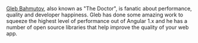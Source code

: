 [Gleb Bahmutov](https://twitter.com/bahmutov), also known as "The Doctor", is fanatic about 
performance, quality and developer happiness. Gleb has done some amazing work to squeeze the 
highest level of performance out of Angular 1.x and he has a number of open source libraries
that help improve the quality of your web app.